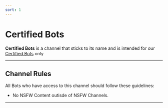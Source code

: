 ```yaml
---
sort: 1
---
```


# Certified Bots

**Certified Bots** is a channel that sticks to its name and is intended for our [Certified Bots](https://paradisebots.net/certified) only

---

## Channel Rules
All Bots who have access to this channel should follow these guidelines:
* No NSFW Content outisde of NSFW Channels.

---
